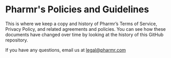 # Pharmr's Policies and Guidelines
This is where we keep a copy and history of Pharmr’s Terms of Service, Privacy Policy, and related agreements and policies. You can see how these documents have changed over time by looking at the history of this GitHub repository.

If you have any questions, email us at legal@pharmr.com
